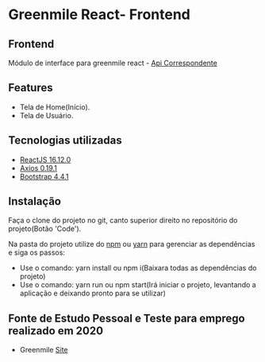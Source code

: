 # Greenmile React- Frontend

## Frontend
Módulo de interface para greenmile react - [Api Correspondente](https://docs.github.com/pt/rest)

## Features
- Tela de Home(Início).
- Tela de Usuário.

## Tecnologias utilizadas
- [ReactJS 16.12.0](https://pt-br.reactjs.org/)
- [Axios 0.19.1](https://github.com/axios/axios)
- [Bootstrap 4.4.1](https://getbootstrap.com/docs/4.4/getting-started/introduction/)

## Instalação
Faça o clone do projeto no git, canto superior direito no repositório do projeto(Botão 'Code').

Na pasta do projeto utilize do [npm](https://www.npmjs.com/) ou [yarn](https://yarnpkg.com/) para gerenciar as dependências e siga os passos:
- Use o comando: yarn install ou npm i(Baixara todas as dependências do projeto)
- Use o comando: yarn run ou npm start(Irá iniciar o projeto, levantando a aplicação e deixando pronto para se utilizar)

## Fonte de Estudo Pessoal e Teste para emprego realizado em 2020
- Greenmile [Site](https://greenmile.com/)
